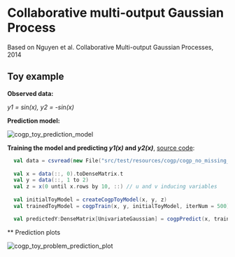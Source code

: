 # Collaborative multi-output Gaussian Process

Based on Nguyen et al. Collaborative Multi-output Gaussian Processes, 2014

## Toy example

**Observed data:**

*y1 = sin(x), y2 = -sin(x)*

**Prediction model:**

![cogp_toy_prediction_model](https://raw.github.com/danielkorzekwa/bayes-scala-gp/master/doc/cogp/cogp_toy_prediction_model.png)

**Training the model and predicting *y1(x)* and *y2(x)***,
[source code](https://github.com/danielkorzekwa/bayes-scala-gp/blob/master/src/test/scala/dk/gp/cogp/cogpPredictToyProblemDemo.scala):

```scala
  val data = csvread(new File("src/test/resources/cogp/cogp_no_missing_points.csv"))
  
  val x = data(::, 0).toDenseMatrix.t
  val y = data(::, 1 to 2)
  val z = x(0 until x.rows by 10, ::) // u and v inducing variables
  
  val initialToyModel = createCogpToyModel(x, y, z)
  val trainedToyModel = cogpTrain(x, y, initialToyModel, iterNum = 500)

  val predictedY:DenseMatrix[UnivariateGaussian] = cogpPredict(x, trainedToyModel)
```

** Prediction plots

![cogp_toy_problem_prediction_plot](https://raw.github.com/danielkorzekwa/bayes-scala-gp/master/doc/cogp/cogp_toy_problem_prediction_plot.png)

